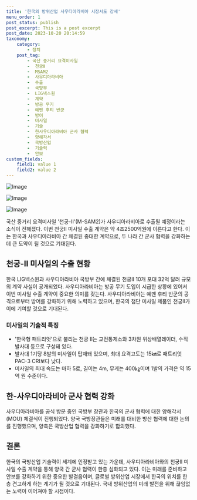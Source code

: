 ```yaml
---
title: '한국의 방위산업 사우디아라비아 시장서도 강세'
menu_order: 1
post_status: publish
post_excerpt: This is a post excerpt
post_date: 2023-10-20 20:14:59
taxonomy:
    category:
        - 정치
    post_tag:
        - 국산 중거리 요격미사일
        -  천궁Ⅱ
        -  MSAM2
        -  사우디아라비아
        -  수출
        -  국방부
        -  LIG넥스원
        -  계약
        -  방공 무기
        -  예멘 후티 반군
        -  방어
        -  미사일
        -  기술
        -  한사우디아라비아 군사 협력
        -  양해각서
        -  국방산업
        -  기술력
        -  안보
custom_fields:
    field1: value 1
    field2: value 2
---
```


![Image](https://imgnews.pstatic.net/image/023/2024/02/06/0003815354_001_20240206212503876.JPG?type=w647)

![Image](https://imgnews.pstatic.net/image/023/2024/02/06/0003815354_002_20240206212503917.JPG?type=w647)

![Image](https://imgnews.pstatic.net/image/023/2024/02/06/0003815354_003_20240206212503955.jpg?type=w647)


국산 중거리 요격미사일 '천궁-Ⅱ'(M-SAM2)가 사우디아라비아로 수출될 예정이라는 소식이 전해졌다. 이번 천궁Ⅱ 미사일 수출 계약은 약 4조2500억원에 이른다고 한다. 이는 한국과 사우디아라비아 간 체결된 중대한 계약으로, 두 나라 간 군사 협력을 강화하는 데 큰 도약이 될 것으로 기대된다. 

## 천궁-Ⅱ 미사일의 수출 현황
한국 LIG넥스원과 사우디아라비아 국방부 간에 체결된 천궁Ⅱ 10개 포대 32억 달러 규모의 계약 사실이 공개되었다. 사우디아라비아는 방공 무기 도입이 시급한 상황에 있어서 이번 미사일 수출 계약이 중요한 의미를 갖는다. 사우디아라비아는 예멘 후티 반군의 공격으로부터 방어를 강화하기 위해 노력하고 있으며, 한국의 첨단 미사일 제품인 천궁Ⅱ가 이에 기여할 것으로 기대된다.

### 미사일의 기술적 특징
- '한국형 패트리엇'으로 불리는 천궁 II는 교전통제소와 3차원 위상배열레이더, 수직 발사대 등으로 구성돼 있다.
- 발사대 1기당 8발의 미사일이 탑재돼 있으며, 최대 요격고도는 15㎞로 패트리엇 PAC-3 CRI보다 낮다.
- 미사일의 최대 속도는 마하 5로, 길이는 4m, 무게는 400㎏이며 1발의 가격은 약 15억 원 수준이다.

## 한-사우디아라비아 군사 협력 강화
사우디아라비아를 공식 방문 중인 국방부 장관과 한국의 군사 협력에 대한 양해각서(MOU) 체결식이 진행되었다. 양국 국방장관들은 미래를 대비한 방산 협력에 대한 논의를 진행했으며, 양측은 국방산업 협력을 강화하기로 합의했다. 

## 결론
한국의 국방산업 기술력이 세계에 인정받고 있는 가운데, 사우디아라비아와의 천궁Ⅱ 미사일 수출 계약을 통해 양국 간 군사 협력이 한층 심화되고 있다. 이는 미래를 준비하고 안보를 강화하기 위한 중요한 발걸음이며, 글로벌 방위산업 시장에서 한국의 위치를 한층 견고하게 하는 계기가 될 것으로 기대된다. 국내 방위산업의 미래 발전을 위해 끊임없는 노력이 이어져야 할 시점이다.
